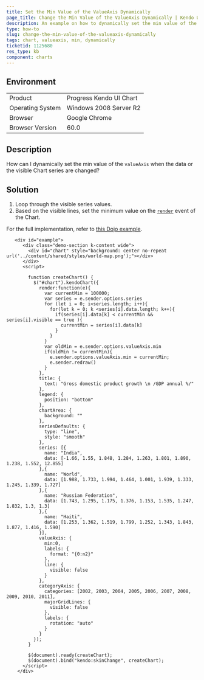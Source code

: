 ```yaml
---
title: Set the Min Value of the ValueAxis Dynamically
page_title: Change the Min Value of the ValueAxis Dynamically | Kendo UI Chart for jQuery
description: An example on how to dynamically set the min value of the valueAxis in the Kendo UI Chart.
type: how-to
slug: change-the-min-value-of-the-valueaxis-dynamically
tags: chart, valueaxis, min, dynamically
ticketid: 1125680
res_type: kb
component: charts
---
```


## Environment

<table>
 <tr>
  <td>Product</td>
  <td>Progress Kendo UI Chart</td>
 </tr>
 <tr>
  <td>Operating System</td>
  <td>Windows 2008 Server R2</td>
 </tr>
 <tr>
  <td>Browser</td>
  <td>Google Chrome</td>
 </tr>
 <tr>
  <td>Browser Version</td>
  <td>60.0</td>
 </tr>
</table>

## Description

How can I dynamically set the min value of the `valueAxis` when the data or the visible Chart series are changed?

## Solution

1. Loop through the visible series values.
1. Based on the visible lines, set the minimum value on the [`render`](http://docs.telerik.com/kendo-ui/api/javascript/dataviz/ui/chart/events/render) event of the Chart.  

For the full implementation, refer to [this Dojo example](http://dojo.telerik.com/ukITOJ/2).

```
   <div id="example">
      <div class="demo-section k-content wide">
        <div id="chart" style="background: center no-repeat url('../content/shared/styles/world-map.png');"></div>
      </div>
      <script>

        function createChart() {
          $("#chart").kendoChart({
            render:function(e){
              var currentMin = 100000;
              var series = e.sender.options.series
              for (let i = 0; i<series.length; i++){
                for(let k = 0; k <series[i].data.length; k++){
                  if(series[i].data[k] < currentMin && series[i].visible == true ){                    
                    currentMin = series[i].data[k]
                  }
                }                   
              }
              var oldMin = e.sender.options.valueAxis.min
              if(oldMin != currentMin){
                e.sender.options.valueAxis.min = currentMin;     
                e.sender.redraw()
              }
            },
            title: {
              text: "Gross domestic product growth \n /GDP annual %/"
            },
            legend: {
              position: "bottom"
            },
            chartArea: {
              background: ""
            },
            seriesDefaults: {
              type: "line",
              style: "smooth"
            },
            series: [{
              name: "India",
              data: [-1.66, 1.55, 1.848, 1.284, 1.263, 1.801, 1.890, 1.238, 1.552, 12.855]
            },{
              name: "World",
              data: [1.988, 1.733, 1.994, 1.464, 1.001, 1.939, 1.333, 1.245, 1.339, 1.727]
            },{
              name: "Russian Federation",
              data: [1.743, 1.295, 1.175, 1.376, 1.153, 1.535, 1.247, 1.832, 1.3, 1.3]
            },{
              name: "Haiti",
              data: [1.253, 1.362, 1.519, 1.799, 1.252, 1.343, 1.843, 1.877, 1.416, 1.590]
            }],
            valueAxis: {
              min:0,
              labels: {
                format: "{0:n2}"
              },
              line: {
                visible: false
              }
            },
            categoryAxis: {
              categories: [2002, 2003, 2004, 2005, 2006, 2007, 2008, 2009, 2010, 2011],
              majorGridLines: {
                visible: false
              },
              labels: {
                rotation: "auto"
              }
            }
          });
        }

        $(document).ready(createChart);
        $(document).bind("kendo:skinChange", createChart);
      </script>
    </div>
```
